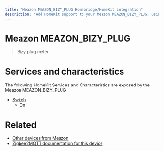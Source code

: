 ```yaml
---
title: "Meazon MEAZON_BIZY_PLUG Homebridge/HomeKit integration"
description: "Add HomeKit support to your Meazon MEAZON_BIZY_PLUG, using Homebridge, Zigbee2MQTT and homebridge-z2m."
---
```

<!---
This file has been GENERATED using src/docgen/docgen.ts
DO NOT EDIT THIS FILE MANUALLY!
-->
# Meazon MEAZON_BIZY_PLUG
> Bizy plug meter


# Services and characteristics
The following HomeKit Services and Characteristics are exposed by
the Meazon MEAZON_BIZY_PLUG

* [Switch](../../switch.md)
  * On


# Related
* [Other devices from Meazon](../index.md#meazon)
* [Zigbee2MQTT documentation for this device](https://www.zigbee2mqtt.io/devices/MEAZON_BIZY_PLUG.html)